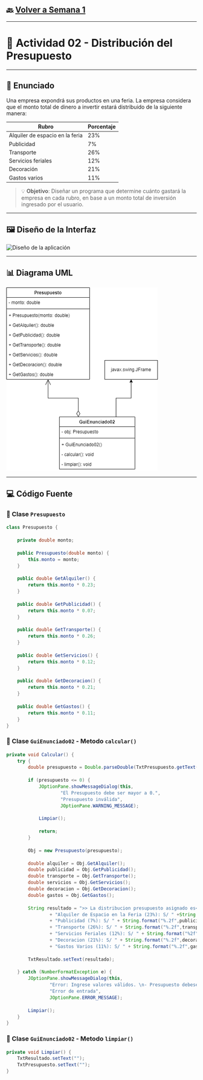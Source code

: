 ## 🔙 [Volver a Semana 1](../README.md)

---

# 🧾 Actividad 02 - Distribución del Presupuesto

---

## 📄 Enunciado

Una empresa expondrá sus productos en una feria. La empresa considera que el monto total de dinero a invertir estará distribuido de la siguiente manera:

| **Rubro**                         | **Porcentaje** |
|-----------------------------------|----------------|
| Alquiler de espacio en la feria   | 23%            |
| Publicidad                        | 7%             |
| Transporte                        | 26%            |
| Servicios feriales                | 12%            |
| Decoración                        | 21%            |
| Gastos varios                     | 11%            |

> 💡 **Objetivo**: Diseñar un programa que determine cuánto gastará la empresa en cada rubro, en base a un monto total de inversión ingresado por el usuario.

---

## 🖼️ Diseño de la Interfaz

![Diseño de la aplicación](./Diseño-GuiEnunciado02.png)

---

## 📊 Diagrama UML

![Diagrama UML de Clases](./UML-GuiEnunciado02.png)

---

## 💻 Código Fuente

### 🔹 Clase `Presupuesto`

```java
class Presupuesto {

    private double monto;

    public Presupuesto(double monto) {
        this.monto = monto;
    }

    public double GetAlquiler() {
        return this.monto * 0.23;
    }

    public double GetPublicidad() {
        return this.monto * 0.07;
    }

    public double GetTransporte() {
        return this.monto * 0.26;
    }

    public double GetServicios() {
        return this.monto * 0.12;
    }

    public double GetDecoracion() {
        return this.monto * 0.21;
    }

    public double GetGastos() {
        return this.monto * 0.11;
    }
}
```

### 🔹 Clase `GuiEnunciado02` - Metodo `calcular()`

```java
private void Calcular() {
    try {
        double presupuesto = Double.parseDouble(TxtPresupuesto.getText());

        if (presupuesto <= 0) {
            JOptionPane.showMessageDialog(this,
                    "El Presupuesto debe ser mayor a 0.",
                    "Presupuesto inválida",
                    JOptionPane.WARNING_MESSAGE);

            Limpiar();

            return;
        }

        Obj = new Presupuesto(presupuesto);

        double alquiler = Obj.GetAlquiler();
        double publicidad = Obj.GetPublicidad();
        double transporte = Obj.GetTransporte();
        double servicios = Obj.GetServicios();
        double decoracion = Obj.GetDecoracion();
        double gastos = Obj.GetGastos();

        String resultado = ">> La distribucion presupuesto asignado es<<\n\n"
                + "Alquiler de Espacio en la Feria (23%): S/ " +String.format("%.2f", alquiler) + "\n"
                + "Publicidad (7%): S/ " + String.format("%.2f",publicidad) + "\n"
                + "Transporte (26%): S/ " + String.format("%.2f",transporte) + "\n"
                + "Servicios Feriales (12%): S/ " + String.format("%2f", servicios) + "\n"
                + "Decoracion (21%): S/ " + String.format("%.2f",decoracion)
                + "Gastos Varios (11%): S/ " + String.format("%.2f",gastos);

        TxtResultado.setText(resultado);

    } catch (NumberFormatException e) {
        JOptionPane.showMessageDialog(this,
                "Error: Ingrese valores válidos. \n- Presupuesto debeser un decimal.",
                "Error de entrada",
                JOptionPane.ERROR_MESSAGE);

        Limpiar();
    }
}
```

### 🔹 Clase `GuiEnunciado02` - Metodo `limpiar()`

```java
private void Limpiar() {
    TxtResultado.setText("");
    TxtPresupuesto.setText("");
}
```